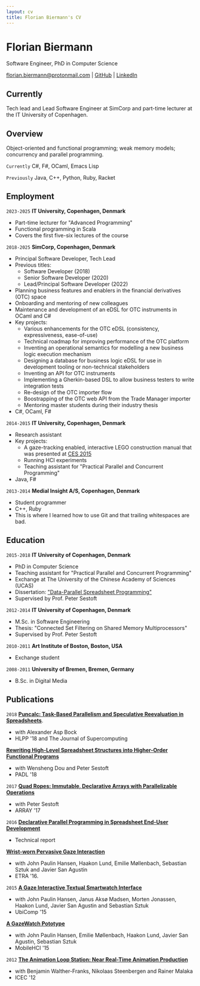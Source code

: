 ```yaml
---
layout: cv
title: Florian Biermann's CV
---
```

# Florian Biermann
Software Engineer, PhD in Computer Science

<div id="webaddress">
<a href="florian.biermann@protonmail.com">florian.biermann@protonmail.com</a>
| <a href="https://github.com/fbie">GitHub</a>
| <a href="https://www.linkedin.com/in/fbie">LinkedIn</a>
</div>


## Currently

Tech lead and Lead Software Engineer at SimCorp and part-time lecturer at the IT University of Copenhagen.

## Overview ##

Object-oriented and functional programming; weak memory models; concurrency and parallel programming.

`Currently`
C\#, F\#, OCaml, Emacs Lisp

`Previously`
Java, C++, Python, Ruby, Racket


## Employment

`2023-2025`
__IT University, Copenhagen, Denmark__

- Part-time lecturer for "Advanced Programming"
- Functional programming in Scala
- Covers the first five-six lectures of the course

`2018-2025`
__SimCorp, Copenhagen, Denmark__

- Principal Software Developer, Tech Lead
- Previous titles:
  - Software Developer (2018)
  - Senior Software Developer (2020)
  - Lead/Principal Software Developer (2022)
- Planning business features and enablers in the financial derivatives (OTC) space
- Onboarding and mentoring of new colleagues
- Maintenance and development of an eDSL for OTC instruments in OCaml and C\#
- Key projects:
  - Various enhancements for the OTC eDSL (consistency, expressiveness, ease-of-use)
  - Technical roadmap for improving performance of the OTC platform
  - Inventing an operational semantics for modelling a new business logic execution mechanism
  - Designing a database for business logic eDSL for use in development tooling or non-technical stakeholders
  - Inventing an API for OTC instruments
  - Implementing a Gherkin-based DSL to allow business testers to write integration tests
  - Re-design of the OTC importer flow
  - Boostrapping of the OTC web API from the Trade Manager importer
  - Mentoring master students during their industry thesis
- C\#, OCaml, F\#

`2014-2015`
__IT University, Copenhagen, Denmark__

- Research assistant
- Key projects:
  - A gaze-tracking enabled, interactive LEGO construction manual that was presented at [CES 2015](https://www.cnet.com/videos/build-lego-with-your-eyes/)
  - Running HCI experiments
  - Teaching assistant for "Practical Parallel and Concurrent Programming"
- Java, F\#

`2013-2014`
__Medial Insight A/S, Copenhagen, Denmark__

- Student programmer
- C++, Ruby
- This is where I learned how to use Git and that trailing whitespaces are bad.

## Education

`2015-2018`
__IT University of Copenhagen, Denmark__

- PhD in Computer Science
- Teaching assistant for "Practical Parallel and Concurrent Programming"
- Exchange at The University of the Chinese Academy of Sciences (UCAS)
- Dissertation: ["Data-Parallel Spreadsheet Programming"](https://pure.itu.dk/portal/en/publications/id(4c3a3148-5ab5-4c8c-82b6-4e623a8789b4).html)
- Supervised by Prof. Peter Sestoft

`2012-2014`
__IT University of Copenhagen, Denmark__

- M.Sc. in Software Engineering
- Thesis: "Connected Set Filtering on Shared Memory Multiprocessors"
- Supervised by Prof. Peter Sestoft

`2010-2011`
__Art Institute of Boston, Boston, USA__

- Exchange student

`2008-2011`
__University of Bremen, Bremen, Germany__

- B.Sc. in Digital Media


## Publications

`2018`
__[Puncalc: Task-Based Parallelism and Speculative Reevaluation in Spreadsheets](https://doi.org/10.1007/s11227-019-02823-8)__.
- with Alexander Asp Bock
- HLPP '18 and The Journal of Supercomputing


__[Rewriting High-Level Spreadsheet Structures into Higher-Order Functional Programs](https://doi.org/10.1007/978-3-319-73305-0_2)__
- with Wensheng Dou and Peter Sestoft
- PADL '18

`2017`
__[Quad Ropes: Immutable, Declarative Arrays with Parallelizable Operations](http://dl.acm.org/citation.cfm?id=3091971)__
- with Peter Sestoft
- ARRAY '17

`2016`
__[Declarative Parallel Programming in Spreadsheet End-User Development](https://pure.itu.dk/portal/files/80807389/ITU_TR_2016_192.pdf)__
- Technical report

__[Wrist-worn Pervasive Gaze Interaction](http://dx.doi.org/10.1145/2857491.2857514)__
- with John Paulin Hansen, Haakon Lund, Emilie Møllenbach, Sebastian Sztuk and Javier San Agustin
- ETRA '16.

`2015`
__[A Gaze Interactive Textual Smartwatch Interface](http://dx.doi.org/10.1145/2800835.2804332)__
- with John Paulin Hansen, Janus Aksø Madsen, Morten Jonassen, Haakon Lund, Javier San Agustin and Sebastian Sztuk
- UbiComp '15

__[A GazeWatch Pototype](http://dx.doi.org/10.1145/2786567.2792899)__
- with John Paulin Hansen, Emilie Møllenbach, Haakon Lund, Javier San Agustin, Sebastian Sztuk
- MobileHCI '15

`2012`
__[The Animation Loop Station: Near Real-Time Animation Production](http://dx.doi.org/10.1007/978-3-642-33542-6_55)__
- with Benjamin Walther-Franks, Nikolaas Steenbergen and Rainer Malaka
- ICEC '12
